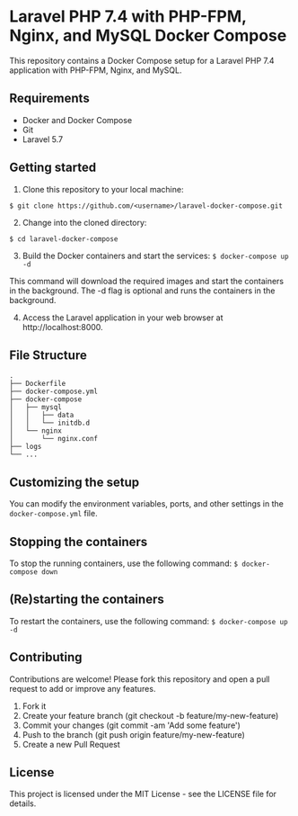 # Laravel PHP 7.4 with PHP-FPM, Nginx, and MySQL Docker Compose

This repository contains a Docker Compose setup for a Laravel PHP 7.4 application with PHP-FPM, Nginx, and MySQL.

## Requirements
* Docker and Docker Compose
* Git
* Laravel 5.7

## Getting started

1. Clone this repository to your local machine:

```$ git clone https://github.com/<username>/laravel-docker-compose.git```

2. Change into the cloned directory:

```$ cd laravel-docker-compose```

3. Build the Docker containers and start the services:
```$ docker-compose up -d```

This command will download the required images and start the containers in the background. The -d flag is optional and runs the containers in the background.

4. Access the Laravel application in your web browser at http://localhost:8000.

## File Structure
```
.
├── Dockerfile
├── docker-compose.yml
├── docker-compose
│   ├── mysql
│   │   ├── data
│   │   └── initdb.d
│   └── nginx
│       └── nginx.conf
├── logs
└── ...
```

## Customizing the setup
You can modify the environment variables, ports, and other settings in the `docker-compose.yml` file.

## Stopping the containers
To stop the running containers, use the following command:
```$ docker-compose down```

## (Re)starting the containers
To restart the containers, use the following command:
```$ docker-compose up -d```

## Contributing
Contributions are welcome! Please fork this repository and open a pull request to add or improve any features.
1. Fork it
2. Create your feature branch (git checkout -b feature/my-new-feature)
3. Commit your changes (git commit -am 'Add some feature')
4. Push to the branch (git push origin feature/my-new-feature)
5. Create a new Pull Request

## License
This project is licensed under the MIT License - see the LICENSE file for details.
